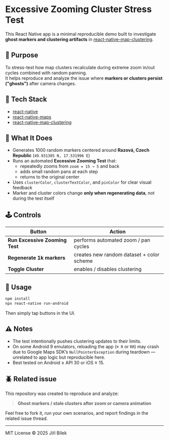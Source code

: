 # Excessive Zooming Cluster Stress Test

This React Native app is a minimal reproducible demo built to investigate **ghost markers and clustering artifacts** in [react-native-map-clustering](https://github.com/tomchentw/react-native-map-clustering).

## 🎯 Purpose

To stress-test how map clusters recalculate during extreme zoom in/out cycles combined with random panning.  
It helps reproduce and analyze the issue where **markers or clusters persist ("ghosts")** after camera changes.

## 🧩 Tech Stack

- [react-native](https://reactnative.dev/)
- [react-native-maps](https://github.com/react-native-maps/react-native-maps)
- [react-native-map-clustering](https://github.com/tomchentw/react-native-map-clustering)

## 🧪 What It Does

- Generates 1000 random markers centered around **Razová, Czech Republic** (`49.931305 N, 17.531996 E`)
- Runs an automated **Excessive Zooming Test** that:
  - repeatedly zooms from `zoom = 15 → 5` and back
  - adds small random pans at each step
  - returns to the original center
- Uses `clusterColor`, `clusterTextColor`, and `pinColor` for clear visual feedback
- Marker and cluster colors change **only when regenerating data**, not during the test itself

## 🕹️ Controls

| Button                         | Action                                    |
| ------------------------------ | ----------------------------------------- |
| **Run Excessive Zooming Test** | performs automated zoom / pan cycles      |
| **Regenerate 1k markers**      | creates new random dataset + color scheme |
| **Toggle Cluster**             | enables / disables clustering             |

## 🧭 Usage

```bash
npm install
npx react-native run-android
```

Then simply tap buttons in the UI.

## ⚠️ Notes

- The test intentionally pushes clustering updates to their limits.
- On some Android 9 emulators, reloading the app (`⌘ R` or `RR`) may crash due to Google Maps SDK’s `NullPointerException` during teardown — unrelated to app logic but reproducible here.
- Best tested on Android ≥ API 30 or iOS ≥ 15.

## 🪲 Related issue

This repository was created to reproduce and analyze:

> **Ghost markers / stale clusters after zoom or camera animation**

Feel free to fork it, run your own scenarios, and report findings in the related issue thread.

---

MIT License © 2025 Jiří Bílek
